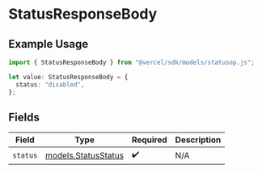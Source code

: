# StatusResponseBody

## Example Usage

```typescript
import { StatusResponseBody } from "@vercel/sdk/models/statusop.js";

let value: StatusResponseBody = {
  status: "disabled",
};
```

## Fields

| Field                                            | Type                                             | Required                                         | Description                                      |
| ------------------------------------------------ | ------------------------------------------------ | ------------------------------------------------ | ------------------------------------------------ |
| `status`                                         | [models.StatusStatus](../models/statusstatus.md) | :heavy_check_mark:                               | N/A                                              |